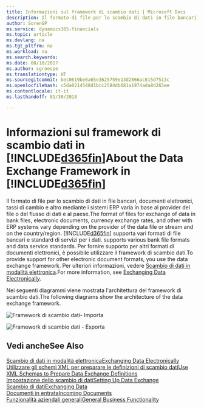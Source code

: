 ```yaml
---
title: Informazioni sul framework di scambio dati | Microsoft Docs
description: Il formato di file per lo scambio di dati in file bancari, documenti elettronici, tassi di cambio e altro mediante i sistemi ERP varia in base al provider del file o del flusso di dati e al paese.
author: SorenGP
ms.service: dynamics365-financials
ms.topic: article
ms.devlang: na
ms.tgt_pltfrm: na
ms.workload: na
ms.search.keywords: 
ms.date: 08/18/2017
ms.author: sgroespe
ms.translationtype: HT
ms.sourcegitcommit: bec0619be0a65e3625759e13d2866ac615d7513c
ms.openlocfilehash: c5da0214548d1bcc2584db681a1974ada8d265ee
ms.contentlocale: it-it
ms.lasthandoff: 01/30/2018

---
```

# <a name="about-the-data-exchange-framework-in-included365finincludesd365finmdmd"></a><span data-ttu-id="e2b50-103">Informazioni sul framework di scambio dati in [!INCLUDE[d365fin](includes/d365fin_md.md)]</span><span class="sxs-lookup"><span data-stu-id="e2b50-103">About the Data Exchange Framework in [!INCLUDE[d365fin](includes/d365fin_md.md)]</span></span>
<span data-ttu-id="e2b50-104">Il formato di file per lo scambio di dati in file bancari, documenti elettronici, tassi di cambio e altro mediante i sistemi ERP varia in base al provider del file o del flusso di dati e al paese.</span><span class="sxs-lookup"><span data-stu-id="e2b50-104">The format of files for exchange of data in bank files, electronic documents, currency exchange rates, and other with ERP systems vary depending on the provider of the data file or stream and on the country/region.</span></span> [!INCLUDE[d365fin](includes/d365fin_md.md)]<span data-ttu-id="e2b50-105"> supporta vari formati di file bancari e standard di servizi per i dati.</span><span class="sxs-lookup"><span data-stu-id="e2b50-105"> supports various bank file formats and data service standards.</span></span> <span data-ttu-id="e2b50-106">Per fornire supporto per altri formati di documenti elettronici, è possibile utilizzare il framework di scambio dati.</span><span class="sxs-lookup"><span data-stu-id="e2b50-106">To provide support for other electronic document formats, you use the data exchange framework.</span></span> <span data-ttu-id="e2b50-107">Per ulteriori informazioni, vedere [Scambio di dati in modalità elettronica](across-data-exchange.md).</span><span class="sxs-lookup"><span data-stu-id="e2b50-107">For more information, see [Exchanging Data Electronically](across-data-exchange.md).</span></span>    

 <span data-ttu-id="e2b50-108">Nei seguenti diagrammi viene mostrata l'architettura del framework di scambio dati.</span><span class="sxs-lookup"><span data-stu-id="e2b50-108">The following diagrams show the architecture of the data exchange framework.</span></span>  

 ![Framework di scambio dati&#45; Importa](media/across-data-exchange/dataexchangeframework_import.png)  

 ![Framework di scambio dati &#45; Esporta](media/across-data-exchange/dataexchangeframework_export.png)  

## <a name="see-also"></a><span data-ttu-id="e2b50-111">Vedi anche</span><span class="sxs-lookup"><span data-stu-id="e2b50-111">See Also</span></span>  
[<span data-ttu-id="e2b50-112">Scambio di dati in modalità elettronica</span><span class="sxs-lookup"><span data-stu-id="e2b50-112">Exchanging Data Electronically</span></span>](across-data-exchange.md)  
[<span data-ttu-id="e2b50-113">Utilizzare gli schemi XML per preparare le definizioni di scambio dati</span><span class="sxs-lookup"><span data-stu-id="e2b50-113">Use XML Schemas to Prepare Data Exchange Definitions</span></span>](across-how-to-use-xml-schemas-to-prepare-data-exchange-definitions.md)  
[<span data-ttu-id="e2b50-114">Impostazione dello scambio di dati</span><span class="sxs-lookup"><span data-stu-id="e2b50-114">Setting Up Data Exchange</span></span>](across-set-up-data-exchange.md)  
[<span data-ttu-id="e2b50-115">Scambio di dati</span><span class="sxs-lookup"><span data-stu-id="e2b50-115">Exchanging Data</span></span>](across-exchange-data.md)  
[<span data-ttu-id="e2b50-116">Documenti in entrata</span><span class="sxs-lookup"><span data-stu-id="e2b50-116">Incoming Documents</span></span>](across-income-documents.md)  
[<span data-ttu-id="e2b50-117">Funzionalità aziendali generali</span><span class="sxs-lookup"><span data-stu-id="e2b50-117">General Business Functionality</span></span>](ui-across-business-areas.md)  


